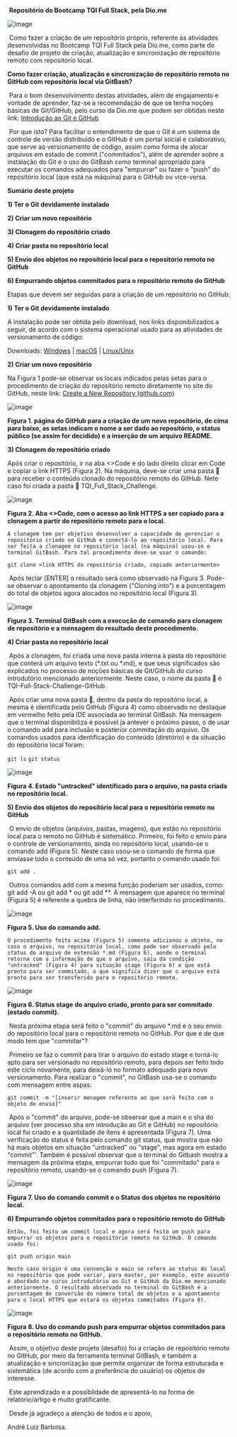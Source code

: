 ​											**Repositório do Bootcamp TQI Full Stack, pela Dio.me**

![image](https://user-images.githubusercontent.com/100593932/178079208-c419c9e5-ee54-4853-b081-c17a54f4a494.png)

​	Como fazer a criação de um repositório próprio, referente às atividades desenvolvidas no Bootcamp TQI Full Stack pela Dio.me, como parte do desafio de projeto de criação, atualização e sincronização de repositório remoto com repositório local.

 

**Como fazer criação, atualização e sincronização de repositório remoto no GitHub com repositório local via GitBash?**

 

​	Para o bom desenvolvimento destas atividades, além de engajamento e vontade de aprender, faz-se a recomendação de que se tenha noções básicas de Git/GitHub, pelo curso da Dio.me que podem ser obtidas neste link: [Introdução ao Git e GitHub](https://web.dio.me/play)

​	Por que isto? Para facilitar o entendimento de que o Git é um sistema de controle de versão distribuído e o GitHub é um portal social e colaborativo, que serve ao versionamento de código, assim como forma de alocar arquivos em estado de commit ("commitados"), além de aprender sobre a instalação do Git e o uso do GitBash como terminal apropriado para executar os comandos adequados para "empurrar" ou fazer o "push" do repositório local (que está na máquina) para o GitHub ou vice-versa.

 

**Sumário deste projeto**

**1) Ter o Git devidamente instalado**

**2) Criar um novo repositório**

**3) Clonagem do repositório criado**

**4) Criar pasta no repositório local**

**5) Envio dos objetos no repositório local para o repositório remoto no GitHub**

**6) Empurrando objetos commitados para o repositório remoto do GitHub** 

 Etapas que devem ser seguidas para a criação de um repositório no GitHub:

 **1) Ter o Git devidamente instalado**

A instalação pode ser obtida pelo download, nos links disponibilizados a seguir, de acordo com o sistema operacional usado para as atividades de versionamento de código:

Downloads: [Windows](https://git-scm.com/download/win) | [macOS](https://git-scm.com/download/mac) | [Linux/Unix](https://git-scm.com/download/linux)

 **2) Criar um novo repositório**

 Na Figura 1 pode-se observar os locais indicados pelas setas para o procedimento de criação do repositório remoto diretamente no site do GitHub, neste link: [Create a New Repository (github.com)](https://github.com/new) 

![image](https://user-images.githubusercontent.com/100593932/178079320-303932a4-82c3-4927-84e8-cf73f20d9024.png)

**Figura 1. página do GitHub para a criação de um novo repositório, de cima para baixo, as setas indicam o nome a ser dado ao repositório, o status público (se assim for decidido) e a inserção de um arquivo README.**

**3) Clonagem do repositório criado**

Após criar o repositório, ir na aba <>Code e do lado direito clicar em Code e copiar o link HTTPS (Figura 2). Na máquina, deve-se criar uma pasta 📂 para receber o conteúdo clonado do repositório remoto do GitHub. Nete caso foi criada a pasta 📂 TQI_Full_Stack_Challenge.

![image](https://user-images.githubusercontent.com/100593932/178079363-1f7c97fd-11da-4dcb-977a-46250c692c4d.png)

 **Figura 2. Aba <>Code, com o acesso ao link HTTPS a ser copiado para a clonagem a partir do repositório remoto para o local.**

 	A clonagem tem por objetivo desenvolver a capacidade de gerenciar o repositório criado no GitHub e conectá-lo ao repositório local. Para ser feita a clonagem no repositório local (na máquina) usou-se o terminal GitBash. Para tal procedimento deve-se usar o comando:

`git clone <link HTTPS do repositório criado, copiado anteriormente>`

​	Após teclar [ENTER] o resultado será como observado na Figura 3. Pode-se observar o apontamento da clonagem ("Cloning into") e a porcentagem do total de objetos agora alocados no repositório local (Figura 3).

![image](https://user-images.githubusercontent.com/100593932/178079422-fafab1e6-d790-4bdb-997f-dd9138569d2e.png)

**Figura 3. Terminal GitBash com a execução de comando para clonagem de repositório e a mensagem do resultado deste procedimento.**

**4) Criar pasta no repositório local**

​	Após a clonagem, foi criada uma nova pasta interna à pasta do repositório que conterá um arquivo texto (*.txt ou *.md), e que seus significados são explicados no processo de noções básicas de Git/GitHub do curso introdutório mencionado anteriormente. Neste caso, o nome da pasta 📂 é TQI-Full-Stack-Challenge-GitHub.

​	Após criar uma nova pasta 📂, dentro da pasta do repositório local, a mesma é identificada pelo GitHub (Figura 4) como observado no destaque em vermelho feito pela IDE associada ao terminal GitBash. Na mensagem que o terminal disponibiliza é possível ja antever o próximo passo, o de usar o comando add para inclusão e posterior commitação do arquivo. Os comandos usados para identificação do conteúdo (diretório) e da situação do repositório local foram:

`git ls`
`git status`

![image](https://user-images.githubusercontent.com/100593932/178079445-fd547897-18f9-40ad-979d-f4630d76eb68.png)

**Figura 4. Estado "untracked" identificado para o arquivo, na pasta criada no repositório local.**

**5) Envio dos objetos do repositório local para o repositório remoto no GitHub**

​	O envio de objetos (arquivos, pastas, imagens), que estão no repositório local para o remoto no GitHub é sistemático. Primeiro, foi feito o envio para o controle de versionamento, ainda no repositório local, usando-se o comando add (Figura 5). Neste caso usou-se o comando de forma que enviasse todo o conteúdo de uma só vez, portanto o comando usado foi:

`git add .`

​	Outros comandos add com a mesma função poderiam ser usados, como: git add -A ou git add * ou git add **. A mensagem que aparece no terminal (Figura 5) é referente a quebra de linha, não interferindo no procedimento.

![image](https://user-images.githubusercontent.com/100593932/178079471-6a0f836e-1221-4de9-b691-c23de89214e8.png)

**Figura 5. Uso do comando add.**

 	O procedimento feito acima (Figura 5) somente adicionou o objeto, no caso o arquivo, no repositório local, como pode ser observado pelo status do arquivo de extensão *.md (Figura 6), aonde o terminal retorna com a informação de que o arquivo, saiu da condição "untracked" (Figura 4) para situação stage (Figura 6) e que está pronto para ser commitado, o que significa dizer que o arquivo está pronto para ser transferido para o repositório remoto.

![image](https://user-images.githubusercontent.com/100593932/178079499-c1cea23d-c418-430e-8bd8-404157b5de0f.png)

**Figura 6. Status stage do arquivo criado, pronto para ser commitado (estado commit).**

​	Nesta próxima etapa será feito o "commit" do arquivo *.md e o seu envio do repositório local para o repositório remoto no GitHub. Por que e de que modo tem que "commitar"?

​	Primeiro se faz o commit para tirar o arquivo do estado stage e torná-lo apto para ser versionado no repositório remoto, para depois ser feito todo este ciclo novamente, para deixá-lo no formato adequado para novo versionamento. Para realizar o "commit", no GitBash usa-se o comando com mensagem entre aspas:

`git commit -m "[inserir menagem referente ao que será feito com o objeto de envio]"`

​	Após o "commit" do arquivo, pode-se observar que a main e o sha do arquivo (ver processo sha em introdução ao Git e GitHub) no repositório local foi criado e a quantidade de itens é apresentada (Figura 7). Uma verificação do status é feita pelo comando git status, que mostra que não há mais objetos em situação "untracked" ou "stage", mas agora em estado "commit"'. Também é possível observar que o terminal do Gitbash mostra a mensagem da próxima etapa, empurrar tudo que foi "commitado" para o repositório remoto, usando-se o comando push (Figura 7).

![image](https://user-images.githubusercontent.com/100593932/178079513-2044c5f5-ab2f-4435-9ec4-b5d939c13c64.png)

**Figura 7. Uso do comando commit e o Status dos objetos no repositório local.**

**6) Empurrando objetos commitados para o repositório remoto do GitHub** 

 	Então, foi feito um commit local e agora será feito um push para empurrar os objetos para o repositório remoto no GitHub. O comando usado foi:

`git push origin main`

 	Neste caso origin é uma convenção e main se refere ao status do local no repositório que pode variar, para master, por exemplo, este assunto é abordado no curso introdutório ao Git e GitHub da Dio.me mencionado anteriormente. O resultado observado no terminal do GitBash é a porcentagem de conversão do número total de objetos e o apontamento para o local HTTPS que estará os objetos commitados (Figura 8).

![image](https://user-images.githubusercontent.com/100593932/178079529-20625af3-03ff-4681-8e06-d73310ae1c26.png)

**Figura 8. Uso do comando push para empurrar objetos commitados para o repositório remoto no GitHub.**

​	Assim, o objetivo deste projeto (desafio) foi a criação de repositório remoto no GitHub, por meio da ferramenta terminal GitBash, e também a atualização e sincronização que permite organizar de forma estruturada e sistemática (de acordo com a preferência do usuário) os objetos de interesse.

​	Este aprendizado e a possiblidade de apresentá-lo na forma de relatório/artigo é muito gratificante.

​	Desde já agradeço a atenção de todos e o apoio,

 

André Luiz Barbosa.

